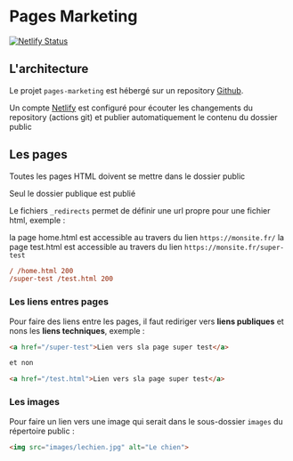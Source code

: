 # Pages Marketing

[![Netlify Status](https://api.netlify.com/api/v1/badges/d7dc32ef-d8b1-4af8-bca4-a9381ac1727f/deploy-status)](https://app.netlify.com/sites/gemy-pages-marketing/deploys)

## L'architecture

Le projet `pages-marketing` est hébergé sur un repository [Github](https://github.com/gemy-athena/pages-marketing).

Un compte [Netlify](https://app.netlify.com/sites/gemy-pages-marketing/overview) est configuré pour écouter les changements du repository (actions git) et publier automatiquement le contenu du dossier public

## Les pages

Toutes les pages HTML doivent se mettre dans le dossier public

Seul le dossier publique est publié

Le fichiers `_redirects` permet de définir une url propre pour une fichier html, exemple :

la page home.html est accessible au travers du lien `https://monsite.fr/`
la page test.html est accessible au travers du lien `https://monsite.fr/super-test`

```ini
/ /home.html 200
/super-test /test.html 200
```

### Les liens entres pages

Pour faire des liens entre les pages, il faut rediriger vers __liens publiques__ et nons les __liens techniques__, exemple :

```html
<a href="/super-test">Lien vers sla page super test</a>

et non

<a href="/test.html">Lien vers sla page super test</a>
```


### Les images

Pour faire un lien vers une image qui serait dans le sous-dossier `images` du répertoire public :

```html
<img src="images/lechien.jpg" alt="Le chien">
```
